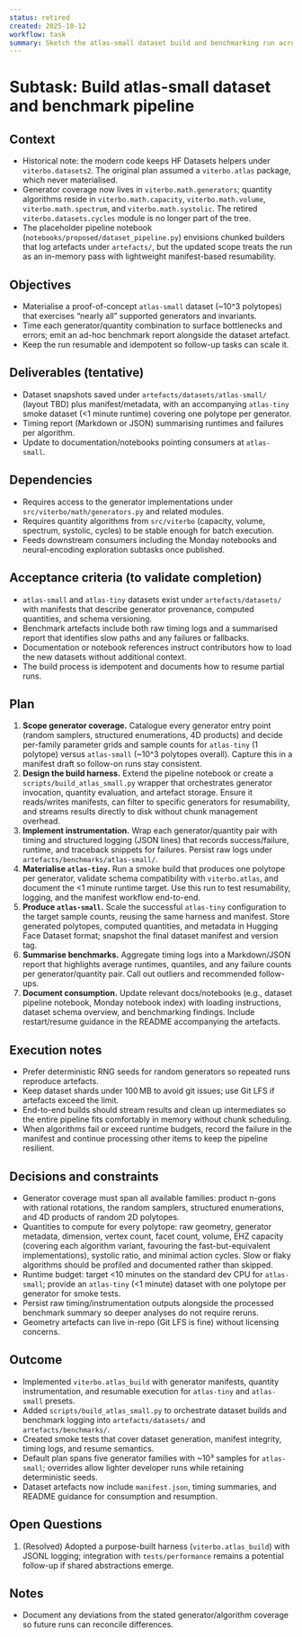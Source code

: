 ```yaml
---
status: retired
created: 2025-10-12
workflow: task
summary: Sketch the atlas-small dataset build and benchmarking run across generators and quantity algorithms.
---
```


# Subtask: Build atlas-small dataset and benchmark pipeline

## Context

- Historical note: the modern code keeps HF Datasets helpers under `viterbo.datasets2`. The original plan assumed a `viterbo.atlas`
  package, which never materialised.
- Generator coverage now lives in `viterbo.math.generators`; quantity algorithms reside in `viterbo.math.capacity`,
  `viterbo.math.volume`, `viterbo.math.spectrum`, and `viterbo.math.systolic`. The retired `viterbo.datasets.cycles` module
  is no longer part of the tree.
- The placeholder pipeline notebook (`notebooks/proposed/dataset_pipeline.py`) envisions chunked builders that log artefacts under `artefacts/`, but the updated scope treats the run as an in-memory pass with lightweight manifest-based resumability.

## Objectives

- Materialise a proof-of-concept `atlas-small` dataset (~10^3 polytopes) that exercises “nearly all” supported generators and invariants.
- Time each generator/quantity combination to surface bottlenecks and errors; emit an ad-hoc benchmark report alongside the dataset artefact.
- Keep the run resumable and idempotent so follow-up tasks can scale it.

## Deliverables (tentative)

- Dataset snapshots saved under `artefacts/datasets/atlas-small/` (layout TBD) plus manifest/metadata, with an accompanying `atlas-tiny` smoke dataset (<1 minute runtime) covering one polytope per generator.
- Timing report (Markdown or JSON) summarising runtimes and failures per algorithm.
- Update to documentation/notebooks pointing consumers at `atlas-small`.

## Dependencies

- Requires access to the generator implementations under `src/viterbo/math/generators.py` and related modules.
- Requires quantity algorithms from `src/viterbo` (capacity, volume, spectrum, systolic, cycles) to be stable enough for batch execution.
- Feeds downstream consumers including the Monday notebooks and neural-encoding exploration subtasks once published.

## Acceptance criteria (to validate completion)

- `atlas-small` and `atlas-tiny` datasets exist under `artefacts/datasets/` with manifests that describe generator provenance, computed quantities, and schema versioning.
- Benchmark artefacts include both raw timing logs and a summarised report that identifies slow paths and any failures or fallbacks.
- Documentation or notebook references instruct contributors how to load the new datasets without additional context.
- The build process is idempotent and documents how to resume partial runs.

## Plan

1. **Scope generator coverage.** Catalogue every generator entry point (random samplers, structured enumerations, 4D products) and decide per-family parameter grids and sample counts for `atlas-tiny` (1 polytope) versus `atlas-small` (~10^3 polytopes overall). Capture this in a manifest draft so follow-on runs stay consistent.
2. **Design the build harness.** Extend the pipeline notebook or create a `scripts/build_atlas_small.py` wrapper that orchestrates generator invocation, quantity evaluation, and artefact storage. Ensure it reads/writes manifests, can filter to specific generators for resumability, and streams results directly to disk without chunk management overhead.
3. **Implement instrumentation.** Wrap each generator/quantity pair with timing and structured logging (JSON lines) that records success/failure, runtime, and traceback snippets for failures. Persist raw logs under `artefacts/benchmarks/atlas-small/`.
4. **Materialise `atlas-tiny`.** Run a smoke build that produces one polytope per generator, validate schema compatibility with `viterbo.atlas`, and document the <1 minute runtime target. Use this run to test resumability, logging, and the manifest workflow end-to-end.
5. **Produce `atlas-small`.** Scale the successful `atlas-tiny` configuration to the target sample counts, reusing the same harness and manifest. Store generated polytopes, computed quantities, and metadata in Hugging Face Dataset format; snapshot the final dataset manifest and version tag.
6. **Summarise benchmarks.** Aggregate timing logs into a Markdown/JSON report that highlights average runtimes, quantiles, and any failure counts per generator/quantity pair. Call out outliers and recommended follow-ups.
7. **Document consumption.** Update relevant docs/notebooks (e.g., dataset pipeline notebook, Monday notebook index) with loading instructions, dataset schema overview, and benchmarking findings. Include restart/resume guidance in the README accompanying the artefacts.

## Execution notes

- Prefer deterministic RNG seeds for random generators so repeated runs reproduce artefacts.
- Keep dataset shards under 100 MB to avoid git issues; use Git LFS if artefacts exceed the limit.
- End-to-end builds should stream results and clean up intermediates so the entire pipeline fits comfortably in memory without chunk scheduling.
- When algorithms fail or exceed runtime budgets, record the failure in the manifest and continue processing other items to keep the pipeline resilient.

## Decisions and constraints

- Generator coverage must span all available families: product n-gons with rational rotations, the random samplers, structured enumerations, and 4D products of random 2D polytopes.
- Quantities to compute for every polytope: raw geometry, generator metadata, dimension, vertex count, facet count, volume, EHZ capacity (covering each algorithm variant, favouring the fast-but-equivalent implementations), systolic ratio, and minimal action cycles. Slow or flaky algorithms should be profiled and documented rather than skipped.
- Runtime budget: target <10 minutes on the standard dev CPU for `atlas-small`; provide an `atlas-tiny` (<1 minute) dataset with one polytope per generator for smoke tests.
- Persist raw timing/instrumentation outputs alongside the processed benchmark summary so deeper analyses do not require reruns.
- Geometry artefacts can live in-repo (Git LFS is fine) without licensing concerns.

## Outcome

- Implemented `viterbo.atlas_build` with generator manifests, quantity instrumentation, and resumable execution for `atlas-tiny`
  and `atlas-small` presets.
- Added `scripts/build_atlas_small.py` to orchestrate dataset builds and benchmark logging into `artefacts/datasets/` and
  `artefacts/benchmarks/`.
- Created smoke tests that cover dataset generation, manifest integrity, timing logs, and resume semantics.
- Default plan spans five generator families with ~10³ samples for `atlas-small`; overrides allow lighter developer runs while
  retaining deterministic seeds.
- Dataset artefacts now include `manifest.json`, timing summaries, and README guidance for consumption and resumption.

## Open Questions

1. (Resolved) Adopted a purpose-built harness (`viterbo.atlas_build`) with JSONL logging; integration with `tests/performance`
   remains a potential follow-up if shared abstractions emerge.

## Notes

- Document any deviations from the stated generator/algorithm coverage so future runs can reconcile differences.
